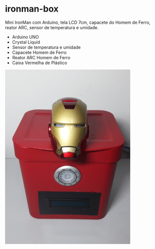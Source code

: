 # ironman-box
Mini IronMan com Arduino, tela LCD 7cm, capacete do Homem de Ferro, reator ARC, sensor de temperatura e umidade.
- Arduino UNO
- Crystal Liquid
- Sensor de temperatura e umidade
- Capacete Homem de Ferro
- Reator ARC Homem de Ferro
- Caixa Vermelha de Plástico

<img src="https://raw.githubusercontent.com/luizmadeira1986/ironman_box/master/ironman_box.PNG">

